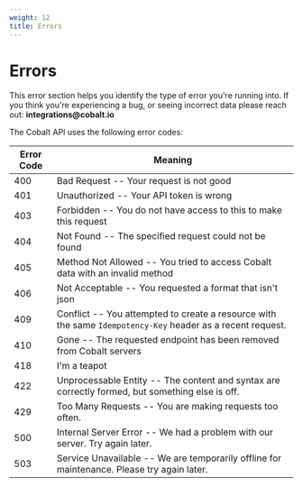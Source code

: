 ```yaml
---
weight: 12
title: Errors
---
```


# Errors

<aside class="notice">This error section helps you identify the type of error you're running into. If you think you're
experiencing a bug, or seeing incorrect data please reach out: <strong>integrations@cobalt.io</strong></aside>

The Cobalt API uses the following error codes:

| Error Code | Meaning                                                                                                    |
|------------|------------------------------------------------------------------------------------------------------------|
| 400        | Bad Request -- Your request is not good                                                                    |
| 401        | Unauthorized -- Your API token is wrong                                                                    |
| 403        | Forbidden -- You do not have access to this to make this request                                           |
| 404        | Not Found -- The specified request could not be found                                                      |
| 405        | Method Not Allowed -- You tried to access Cobalt data with an invalid method                               |
| 406        | Not Acceptable -- You requested a format that isn't json                                                   |
| 409        | Conflict -- You attempted to create a resource with the same `Idempotency-Key` header as a recent request. |
| 410        | Gone -- The requested endpoint has been removed from Cobalt servers                                        |
| 418        | I'm a teapot                                                                                               |
| 422        | Unprocessable Entity -- The content and syntax are correctly formed, but something else is off.            |
| 429        | Too Many Requests -- You are making requests too often.                                                    |
| 500        | Internal Server Error -- We had a problem with our server. Try again later.                                |
| 503        | Service Unavailable -- We are temporarily offline for maintenance. Please try again later.                 |
